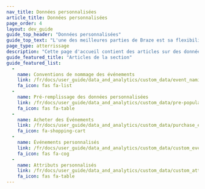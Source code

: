 ```yaml
---
nav_title: Données personnalisées
article_title: Données personnalisées
page_order: 4
layout: dev_guide
guide_top_header: "Données personnalisées"
guide_top_text: "L'une des meilleures parties de Braze est sa flexibilité - vous pouvez configurer des données personnalisées dans votre application et les envoyer à Braze. Découvrez comment avec nos articles ci-dessous!"
page_type: atterrissage
description: "Cette page d'accueil contient des articles sur des données personnalisées. Ici vous pouvez trouver des ressources liées à des événements personnalisés et des attributs personnalisés."
guide_featured_title: "Articles de la section"
guide_featured_list:
  - 
    name: Conventions de nommage des événements
    link: /fr/docs/user_guide/data_and_analytics/custom_data/event_naming_conventions/
    fa_icon: fas fa-list
  - 
    name: Pré-remplissage des données personnalisées
    link: /fr/docs/user_guide/data_and_analytics/custom_data/pre-populating_custom_data/
    fa_icon: fas fa-table
  - 
    name: Acheter des Événements
    link: /fr/docs/user_guide/data_and_analytics/custom_data/purchase_events/
    fa_icon: fa-shopping-cart
  - 
    name: Événements personnalisés
    link: /fr/docs/user_guide/data_and_analytics/custom_data/custom_events/
    fa_icon: fas fa-cog
  - 
    name: Attributs personnalisés
    link: /fr/docs/user_guide/data_and_analytics/custom_data/custom_attributes/
    fa_icon: fas fa-table
---
```


